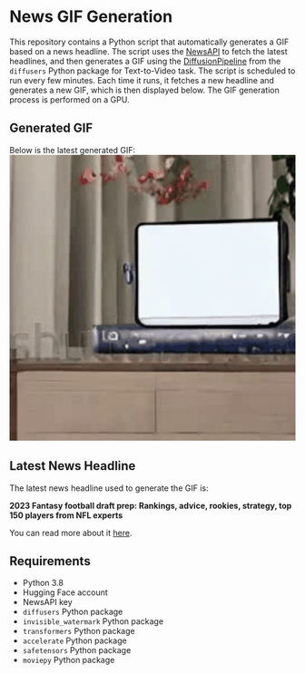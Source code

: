 # News GIF Generation
This repository contains a Python script that automatically generates a GIF based on a news headline. The script uses the [NewsAPI](https://newsapi.org/) to fetch the latest headlines, and then generates a GIF using the [DiffusionPipeline](https://github.com/huggingface/diffusers) from the `diffusers` Python package for Text-to-Video task.
The script is scheduled to run every few minutes. Each time it runs, it fetches a new headline and generates a new GIF, which is then displayed below. The GIF generation process is performed on a GPU.

## Generated GIF
Below is the latest generated GIF:
![Generated GIF](output.gif?raw=true&v=1692655556)

## Latest News Headline
The latest news headline used to generate the GIF is:

**2023 Fantasy football draft prep: Rankings, advice, rookies, strategy, top 150 players from NFL experts**

You can read more about it [here](https://www.cbssports.com/fantasy/football/news/2023-fantasy-football-draft-prep-rankings-advice-rookies-strategy-top-150-players-from-nfl-experts/).

## Requirements
- Python 3.8
- Hugging Face account
- NewsAPI key
- `diffusers` Python package
- `invisible_watermark` Python package
- `transformers` Python package
- `accelerate` Python package
- `safetensors` Python package
- `moviepy` Python package
